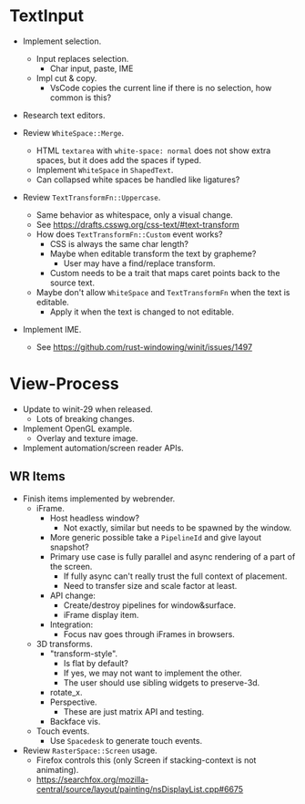 # TextInput

* Implement selection.
    - Input replaces selection.
        - Char input, paste, IME
    - Impl cut & copy.
        - VsCode copies the current line if there is no selection, how common is this?
* Research text editors.

* Review `WhiteSpace::Merge`.
    - HTML `textarea` with `white-space: normal` does not show extra spaces, but it does add the spaces if typed.
    - Implement `WhiteSpace` in `ShapedText`.
    - Can collapsed white spaces be handled like ligatures?
* Review `TextTransformFn::Uppercase`.
    - Same behavior as whitespace, only a visual change.
    - See https://drafts.csswg.org/css-text/#text-transform
    - How does `TextTransformFn::Custom` event works?
        - CSS is always the same char length?
        - Maybe when editable transform the text by grapheme?
            - User may have a find/replace transform.
        - Custom needs to be a trait that maps caret points back to the source text.
    - Maybe don't allow `WhiteSpace` and `TextTransformFn` when the text is editable.
        - Apply it when the text is changed to not editable.

* Implement IME.
    - See https://github.com/rust-windowing/winit/issues/1497

# View-Process

* Update to winit-29 when released.
    - Lots of breaking changes.
* Implement OpenGL example.
    - Overlay and texture image.
* Implement automation/screen reader APIs.


## WR Items

* Finish items implemented by webrender.
    - iFrame.
        - Host headless window?
            - Not exactly, similar but needs to be spawned by the window.
        - More generic possible take a `PipelineId` and give layout snapshot?
        - Primary use case is fully parallel and async rendering of a part of the screen.
            - If fully async can't really trust the full context of placement.
            - Need to transfer size and scale factor at least.
        - API change:
            - Create/destroy pipelines for window&surface.
            - iFrame display item.
        - Integration:
            - Focus nav goes through iFrames in browsers.
    - 3D transforms.
        - "transform-style".
            - Is flat by default?
            - If yes, we may not want to implement the other.
            - The user should use sibling widgets to preserve-3d.
        - rotate_x.
        - Perspective.
            - These are just matrix API and testing.
        - Backface vis.
    - Touch events.
        - Use `Spacedesk` to generate touch events.
* Review `RasterSpace::Screen` usage.
    - Firefox controls this (only Screen if stacking-context is not animating).
    - https://searchfox.org/mozilla-central/source/layout/painting/nsDisplayList.cpp#6675
